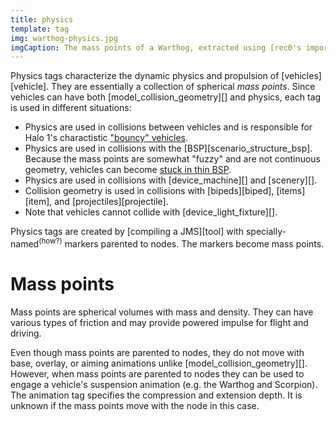 ```yaml
---
title: physics
template: tag
img: warthog-physics.jpg
imgCaption: The mass points of a Warthog, extracted using [rec0's importer](http://hce.halomaps.org/index.cfm?fid=1669). See also the [scorpion](scorpion-physics.jpg).
---
```


Physics tags characterize the dynamic physics and propulsion of [vehicles][vehicle]. They are essentially a collection of spherical _mass points_. Since vehicles can have both [model_collision_geometry][] and physics, each tag is used in different situations:

* Physics are used in collisions between vehicles and is responsible for Halo 1's charactistic ["bouncy" vehicles][bouncy].
* Physics are used in collisions with the [BSP][scenario_structure_bsp]. Because the mass points are somewhat "fuzzy" and are not continuous geometry, vehicles can become [stuck in thin BSP][stuck-bsp].
* Physics are used in collisions with [device_machine][] and [scenery][].
* Collision geometry is used in collisions with [bipeds][biped], [items][item], and [projectiles][projectile].
* Note that vehicles cannot collide with [device_light_fixture][].

Physics tags are created by [compiling a JMS][tool] with specially-named<sup>(how?)</sup> markers parented to nodes. The markers become mass points.

# Mass points
Mass points are spherical volumes with mass and density. They can have various types of friction and may provide powered impulse for flight and driving.

Even though mass points are parented to nodes, they do not move with base, overlay, or aiming animations unlike [model_collision_geometry][]. However, when mass points are parented to nodes they can be used to engage a vehicle's suspension animation (e.g. the Warthog and Scorpion). The animation tag specifies the compression and extension depth. It is unknown if the mass points move with the node in this case.

[bouncy]: https://youtu.be/Vz48n5jZaQ8?t=1
[stuck-bsp]: https://youtu.be/n5uN1RuOVRM?t=22
